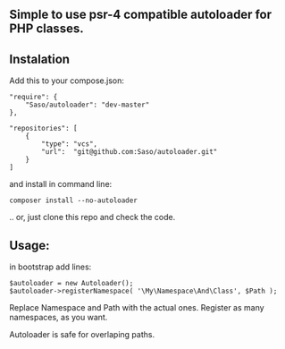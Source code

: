 ## Simple to use psr-4 compatible autoloader for PHP classes.

## Instalation
Add this to your compose.json:
```
"require": {
    "Saso/autoloader": "dev-master"
},

"repositories": [
    {
        "type": "vcs",
        "url":  "git@github.com:Saso/autoloader.git"
    }
]
```
and install in command line:
```
composer install --no-autoloader
```

.. or, just clone this repo and check the code.

## Usage:

in bootstrap add lines:
```
$autoloader = new Autoloader();
$autoloader->registerNamespace( '\My\Namespace\And\Class', $Path );
```
Replace Namespace and Path with the actual ones. Register as many namespaces, as you want. 

Autoloader is safe for overlaping paths.
